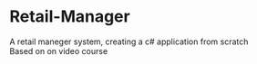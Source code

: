 # Retail-Manager
A retail maneger system, creating a c# application from scratch  
Based on on video course